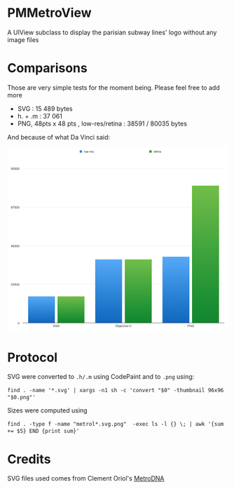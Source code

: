 PMMetroView
===========

A UIView subclass to display the parisian subway lines' logo without any image files

# Comparisons

Those are very simple tests for the moment being. Please feel free to add more

  - SVG : 15 489 bytes
  - h. + .m  : 37 061
  - PNG, 48pts x 48 pts , low-res/retina :  38591 / 80035 bytes

And because of what Da Vinci said:

![A chart comparing size differences between SVG, Objective-C and PNG](./Experiments/chart01.png "Comparison size differences between SVG, Objective-C and PNG")

# Protocol

SVG were converted to `.h/.m` using CodePaint and to `.png` using:

    find . -name '*.svg' | xargs -n1 sh -c 'convert "$0" -thumbnail 96x96 "$0.png"'

Sizes were computed using

    find . -type f -name "metrol*.svg.png"  -exec ls -l {} \; | awk '{sum += $5} END {print sum}' 

# Credits

SVG files used comes from Clement Oriol's [MetroDNA](https://github.com/clementoriol/MetroDNA)